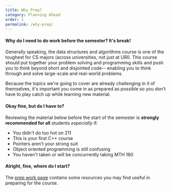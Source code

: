 ```yaml
---
title: Why Prep?
category: Planning Ahead
order: 1
permalink: /why-prep/
---
```


#### Why do I need to do work before the semester? It's break!
Generally speaking, the data structures and algorithms course is one of the toughest for CS majors (across universities, not just at URI). This course should put together your problem solving and programming skills and push you to think beyond short and disjointed code-- enabling you to think through and solve large-scale and real-world problems.

Because the topics we're going to cover are already challenging in it of themselves, it's important you come in as prepared as possible so you don't have to play catch up while learning new material.

#### Okay fine, but do I **have** to?
Reviewing the material below before the start of the semester is **strongly recommended for all** students *especially* if:
- You didn't do too hot on 211
- This is your first C++ course 
- Pointers aren't your strong suit
- Object oriented programming is still confusing
- You haven't taken or will be concurrently taking MTH 180 

#### Alright, fine, where do I start?
The [prep work page](/prep) contains some resources you may find useful in preparing for the course.